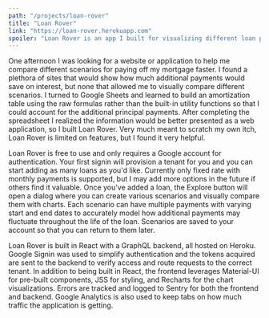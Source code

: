 ```yaml
---
path: "/projects/loan-rover"
title: "Loan Rover"
link: "https://loan-rover.herokuapp.com"
spoiler: "Loan Rover is an app I built for visualizing different loan payment scenarios and planning my mortgage. I found it valuable and thought others could benefit from it as well."
---
```


One afternoon I was looking for a website or application to help me compare different scenarios for paying off my mortgage faster.
I found a plethora of sites that would show how much additional payments would save on interest,
but none that allowed me to visually compare different scenarios.
I turned to Google Sheets and learned to build an amortization table using the raw formulas rather than the built-in utility functions so that I could account for the additional principal payments.
After completing the spreadsheet I realized the information would be better presented as a web application, so I built Loan Rover.
Very much meant to scratch my own itch, Loan Rover is limited on features, but I found it very helpful.

Loan Rover is free to use and only requires a Google account for authentication.
Your first signin will provision a tenant for you and you can start adding as many loans as you'd like.
Currently only fixed rate with monthly payments is supported, but I may add more options in the future if others find it valuable.
Once you've added a loan, the Explore button will open a dialog where you can create various scenarios and visually compare them with charts.
Each scenario can have multiple payments with varying start and end dates to accurately model how additional payments may fluctuate throughout the life of the loan.
Scenarios are saved to your account so that you can return to them later.

Loan Rover is built in React with a GraphQL backend, all hosted on Heroku.
Google Signin was used to simplify authentication and the tokens acquired are sent to the backend to verify access and route requests to the correct tenant.
In addition to being built in React, the frontend leverages Material-UI for pre-built components, JSS for styling, and Recharts for the chart visualizations.
Errors are tracked and logged to Sentry for both the frontend and backend.
Google Analytics is also used to keep tabs on how much traffic the application is getting.
